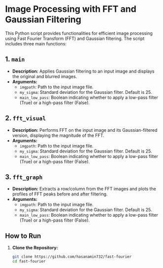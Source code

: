 # Image Processing with FFT and Gaussian Filtering

This Python script provides functionalities for efficient image processing using Fast Fourier Transform (FFT) and Gaussian filtering. The script includes three main functions:

## 1. `main`
- **Description:** Applies Gaussian filtering to an input image and displays the original and blurred images.
- **Arguments:**
  - `imgpath`: Path to the input image file.
  - `my_sigma`: Standard deviation for the Gaussian filter. Default is 25.
  - `main_low_pass`: Boolean indicating whether to apply a low-pass filter (True) or a high-pass filter (False).

## 2. `fft_visual`
- **Description:** Performs FFT on the input image and its Gaussian-filtered version, displaying the magnitude of the FFT.
- **Arguments:**
  - `imgpath`: Path to the input image file.
  - `my_sigma`: Standard deviation for the Gaussian filter. Default is 25.
  - `main_low_pass`: Boolean indicating whether to apply a low-pass filter (True) or a high-pass filter (False).

## 3. `fft_graph`
- **Description:** Extracts a row/column from the FFT images and plots the profiles of FFT peaks before and after filtering.
- **Arguments:**
  - `imgpath`: Path to the input image file.
  - `my_sigma`: Standard deviation for the Gaussian filter. Default is 25.
  - `main_low_pass`: Boolean indicating whether to apply a low-pass filter (True) or a high-pass filter (False).

## How to Run

1. **Clone the Repository:**
   ```bash
   git clone https://github.com/hasanamin732/fast-fourier
   cd fast-fourier
